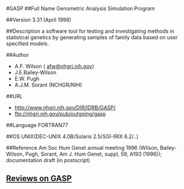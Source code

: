 #GASP
##Full Name
Genometric Analysis Simulation Program

##Version
3.31 (April 1998)

##Description
a software tool for testing and investigating methods in statistical genetics by generating samples of family data based on user specified models.

##Author
* A.F. Wilson ( afw@nhgri.nih.gov)
* J.E.Bailey-Wilson
* E.W. Pugh
* A.J.M. Sorant (NCHGR/NIH)

##URL
* http://www.nhgri.nih.gov/DIR/IDRB/GASP/
* ftp://nhgri.nih.gov/pub/outgoing/gasp

##Language
FORTRAN77

##OS
UNIX(DEC-UNIX 4.0B/Solaris 2.5/SGI-IRIX 6.2/..)

##Reference
Am Soc Hum Genet annual meeting 1996 (Wilson, Bailey-Wilson, Pugh, Sorant, Am J. Hum Genet, suppl, 59, A193 (1996)); documentation draft (in postscript)


## [Reviews on GASP](https://github.com/gaow/genetic-analysis-software/issues/137)